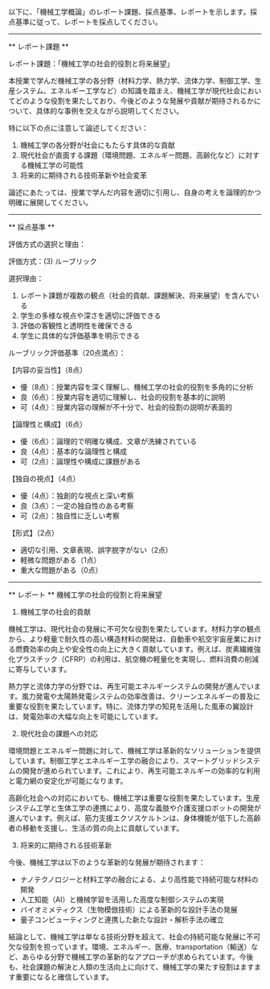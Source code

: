 以下に、「機械工学概論」のレポート課題、採点基準、レポートを示します。採点基準に従って、レポートを採点してください。

---------------------------------------
** レポート課題 **

レポート課題：「機械工学の社会的役割と将来展望」

本授業で学んだ機械工学の各分野（材料力学、熱力学、流体力学、制御工学、生産システム、エネルギー工学など）の知識を踏まえ、機械工学が現代社会においてどのような役割を果たしており、今後どのような発展や貢献が期待されるかについて、具体的な事例を交えながら説明してください。

特に以下の点に注意して論述してください：

1. 機械工学の各分野が社会にもたらす具体的な貢献
2. 現代社会が直面する課題（環境問題、エネルギー問題、高齢化など）に対する機械工学の可能性
3. 将来的に期待される技術革新や社会変革

論述にあたっては、授業で学んだ内容を適切に引用し、自身の考えを論理的かつ明確に展開してください。

---------------------------------------
** 採点基準 **

評価方式の選択と理由：

評価方式：(3) ルーブリック

選択理由：
1. レポート課題が複数の観点（社会的貢献、課題解決、将来展望）を含んでいる
2. 学生の多様な視点や深さを適切に評価できる
3. 評価の客観性と透明性を確保できる
4. 学生に具体的な評価基準を明示できる

ルーブリック評価基準（20点満点）：

【内容の妥当性】（8点）
- 優（8点）：授業内容を深く理解し、機械工学の社会的役割を多角的に分析
- 良（6点）：授業内容を適切に理解し、社会的役割を基本的に説明
- 可（4点）：授業内容の理解が不十分で、社会的役割の説明が表面的

【論理性と構成】（6点）
- 優（6点）：論理的で明確な構成、文章が洗練されている
- 良（4点）：基本的な論理性と構成
- 可（2点）：論理性や構成に課題がある

【独自の視点】（4点）
- 優（4点）：独創的な視点と深い考察
- 良（3点）：一定の独自性のある考察
- 可（2点）：独自性に乏しい考察

【形式】（2点）
- 適切な引用、文章表現、誤字脱字がない（2点）
- 軽微な問題がある（1点）
- 重大な問題がある（0点）

---------------------------------------
** レポート **
機械工学の社会的役割と将来展望

1. 機械工学の社会的貢献

機械工学は、現代社会の発展に不可欠な役割を果たしています。材料力学の観点から、より軽量で耐久性の高い構造材料の開発は、自動車や航空宇宙産業における燃費効率の向上や安全性の向上に大きく貢献しています。例えば、炭素繊維強化プラスチック（CFRP）の利用は、航空機の軽量化を実現し、燃料消費の削減に寄与しています。

熱力学と流体力学の分野では、再生可能エネルギーシステムの開発が進んでいます。風力発電や太陽熱発電システムの効率改善は、クリーンエネルギーの普及に重要な役割を果たしています。特に、流体力学の知見を活用した風車の翼設計は、発電効率の大幅な向上を可能にしています。

2. 現代社会の課題への対応

環境問題とエネルギー問題に対して、機械工学は革新的なソリューションを提供しています。制御工学とエネルギー工学の融合により、スマートグリッドシステムの開発が進められています。これにより、再生可能エネルギーの効率的な利用と電力網の安定化が可能になります。

高齢化社会への対応においても、機械工学は重要な役割を果たしています。生産システム工学と生体工学の連携により、高度な義肢や介護支援ロボットの開発が進んでいます。例えば、筋力支援エクソスケルトンは、身体機能が低下した高齢者の移動を支援し、生活の質の向上に貢献しています。

3. 将来的に期待される技術革新

今後、機械工学は以下のような革新的な発展が期待されます：

- ナノテクノロジーと材料工学の融合による、より高性能で持続可能な材料の開発
- 人工知能（AI）と機械学習を活用した高度な制御システムの実現
- バイオミメティクス（生物模倣技術）による革新的な設計手法の発展
- 量子コンピューティングと連携した新たな設計・解析手法の確立

結論として、機械工学は単なる技術分野を超えて、社会の持続可能な発展に不可欠な役割を担っています。環境、エネルギー、医療、transportation（輸送）など、あらゆる分野で機械工学の革新的なアプローチが求められています。今後も、社会課題の解決と人類の生活向上に向けて、機械工学の果たす役割はますます重要になると確信しています。

